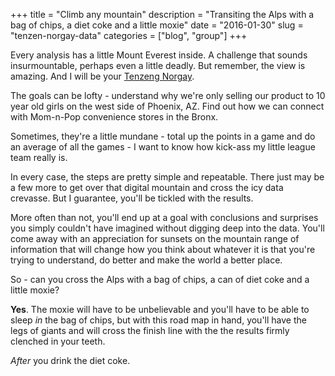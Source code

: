 +++
title = "Climb any mountain"
description = "Transiting the Alps with a bag of chips, a diet coke and a little moxie"
date = "2016-01-30"
slug = "tenzen-norgay-data"
categories = ["blog", "group"]
+++

Every analysis has a little Mount Everest inside.  A challenge that sounds insurmountable, perhaps even a little deadly.  But remember, the view is amazing.  And I will be your [Tenzeng Norgay](https://en.wikipedia.org/wiki/Tenzing_Norgay).

The goals can be lofty - understand why we're only selling our product to 10 year old girls on the west side of Phoenix, AZ.  Find out how we can connect with Mom-n-Pop convenience stores in the Bronx.  

Sometimes, they're a little mundane - total up the points in a game and do an average of all the games - I want to know how kick-ass my little league team really is.

In every case, the steps are pretty simple and repeatable.  There just may be a few more to get over that digital mountain and cross the icy data crevasse.  But I guarantee, you'll be tickled with the results.  

More often than not, you'll end up at a goal with conclusions and surprises you simply couldn't have imagined without digging deep into the data.  You'll come away with an appreciation for sunsets on the mountain range of information that will change how you think about whatever it is that you're trying to understand, do better and make the world a better place.

So - can you cross the Alps with a bag of chips, a can of diet coke and a little moxie?  

__Yes__. The moxie will have to be unbelievable and you'll have to be able to sleep _in_ the bag of chips, but with this road map in hand, you'll have the legs of giants and will cross the finish line with the the results firmly clenched in your teeth.  

_After_ you drink the diet coke.
